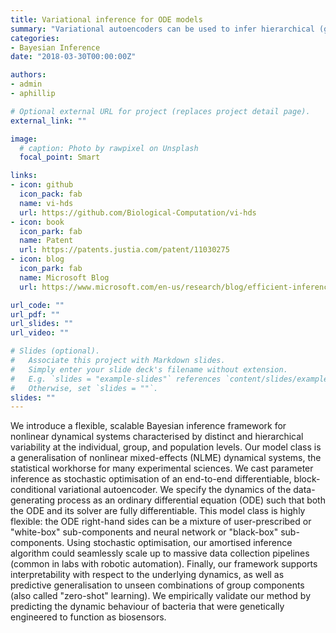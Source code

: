 ```yaml
---
title: Variational inference for ODE models
summary: "Variational autoencoders can be used to infer hierarchical (global, group-level and individual-level) parameters of  dynamical systems models (ordinary differential equations), and leverages gradient-based optimization"
categories: 
- Bayesian Inference
date: "2018-03-30T00:00:00Z"

authors:
- admin
- aphillip

# Optional external URL for project (replaces project detail page).
external_link: ""

image:
  # caption: Photo by rawpixel on Unsplash
  focal_point: Smart

links:
- icon: github
  icon_pack: fab
  name: vi-hds
  url: https://github.com/Biological-Computation/vi-hds
- icon: book
  icon_park: fab
  name: Patent
  url: https://patents.justia.com/patent/11030275
- icon: blog
  icon_park: fab
  name: Microsoft Blog
  url: https://www.microsoft.com/en-us/research/blog/efficient-inference-for-dynamical-models-using-variational-autoencoders/

url_code: ""
url_pdf: ""
url_slides: ""
url_video: ""

# Slides (optional).
#   Associate this project with Markdown slides.
#   Simply enter your slide deck's filename without extension.
#   E.g. `slides = "example-slides"` references `content/slides/example-slides.md`.
#   Otherwise, set `slides = ""`.
slides: ""
---
```


We introduce a flexible, scalable Bayesian inference framework for nonlinear dynamical systems characterised by distinct and hierarchical variability at the individual, group, and population levels. Our model class is a generalisation of nonlinear mixed-effects (NLME) dynamical systems, the statistical workhorse for many experimental sciences. We cast parameter inference as stochastic optimisation of an end-to-end differentiable, block-conditional variational autoencoder. We specify the dynamics of the data-generating process as an ordinary differential equation (ODE) such that both the ODE and its solver are fully differentiable. This model class is highly flexible: the ODE right-hand sides can be a mixture of user-prescribed or "white-box" sub-components and neural network or "black-box" sub-components. Using stochastic optimisation, our amortised inference algorithm could seamlessly scale up to massive data collection pipelines (common in labs with robotic automation). Finally, our framework supports interpretability with respect to the underlying dynamics, as well as predictive generalisation to unseen combinations of group components (also called "zero-shot" learning). We empirically validate our method by predicting the dynamic behaviour of bacteria that were genetically engineered to function as biosensors.
